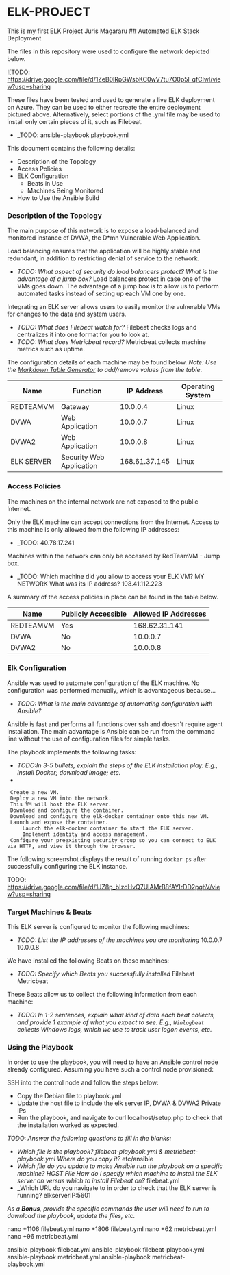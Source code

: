 # ELK-PROJECT
This is my first ELK Project
Juris Magararu                                                    ## Automated ELK Stack Deployment

The files in this repository were used to configure the network depicted below.

![TODO: https://drive.google.com/file/d/1ZeB0lRpGWsbKC0wV7tu7O0p5l_qfCIwl/view?usp=sharing

These files have been tested and used to generate a live ELK deployment on Azure. They can be used to either recreate the entire deployment pictured above. 
Alternatively, select portions of the .yml file may be used to install only certain pieces of it, such as Filebeat.

  - _TODO: ansible-playbook playbook.yml

This document contains the following details:
- Description of the Topology
- Access Policies
- ELK Configuration
  - Beats in Use
  - Machines Being Monitored
- How to Use the Ansible Build


### Description of the Topology

The main purpose of this network is to expose a load-balanced and monitored instance of DVWA, the D*mn Vulnerable Web Application.

Load balancing ensures that the application will be highly stable and redundant, in addition to restricting denial of service to the network.
- _TODO: What aspect of security do load balancers protect? What is the advantage of a jump box?_
Load balancers protect in case one of the VMs goes down. The advantage of a jump box is to allow us to perform automated tasks instead of setting up each VM one by one.

Integrating an ELK server allows users to easily monitor the vulnerable VMs for changes to the data and system users.
- _TODO: What does Filebeat watch for?_
Filebeat checks logs and centralizes it into one format for you to look at. 
- _TODO: What does Metricbeat record?_
Metricbeat collects machine metrics such as uptime.

The configuration details of each machine may be found below.
_Note: Use the [Markdown Table Generator](http://www.tablesgenerator.com/markdown_tables) to add/remove values from the table_.

| Name      | Function                | IP Address   | Operating System |
|---------- |-------------------------|--------------|------------------|
| REDTEAMVM | Gateway                 | 10.0.0.4     | Linux            |
| DVWA      | Web Application         | 10.0.0.7     | Linux            |
| DVWA2     | Web Application         | 10.0.0.8     | Linux            |
| ELK SERVER| Security Web Application| 168.61.37.145| Linux            |

### Access Policies

The machines on the internal network are not exposed to the public Internet. 

Only the ELK machine can accept connections from the Internet. Access to this machine is only allowed from the following IP addresses:
- _TODO: 40.78.17.241

Machines within the network can only be accessed by RedTeamVM - Jump box.
- _TODO: Which machine did you allow to access your ELK VM?     MY NETWORK
         What was its IP address?                               108.41.112.223

A summary of the access policies in place can be found in the table below.

| Name     | Publicly Accessible | Allowed IP Addresses |
|----------|---------------------|----------------------|
| REDTEAMVM| Yes                 | 168.62.31.141        |
| DVWA     | No                  | 10.0.0.7             |
| DVWA2    | No                  | 10.0.0.8             |

### Elk Configuration

Ansible was used to automate configuration of the ELK machine. No configuration was performed manually, which is advantageous because...
- _TODO: What is the main advantage of automating configuration with Ansible?_ 

Ansible is fast and performs all functions over ssh  and doesn't require agent installation. 
The main advantage is Ansible can be run from the command line without the use of configuration files for simple tasks.

The playbook implements the following tasks:
- _TODO:In 3-5 bullets, explain the steps of the ELK installation play. E.g., install Docker; download image; etc._
- 	  

	 Create a new VM. 
	 Deploy a new VM into the network. 
	 This VM will host the ELK server.
	 Download and configure the container. 
	 Download and configure the elk-docker container onto this new VM.
	 Launch and expose the container. 
         Launch the elk-docker container to start the ELK server.
         Implement identity and access management. 
	 Configure your preexisting security group so you can connect to ELK via HTTP, and view it through the browser.


The following screenshot displays the result of running `docker ps` after successfully configuring the ELK instance.

TODO: https://drive.google.com/file/d/1JZ8p_bIzdHvQ7UIAMrB8fAYIrDD2pqhV/view?usp=sharing



### Target Machines & Beats
This ELK server is configured to monitor the following machines:
- _TODO: List the IP addresses of the machines you are monitoring_
         10.0.0.7
         10.0.0.8

We have installed the following Beats on these machines:
- _TODO: Specify which Beats you successfully installed_
	 Filebeat
         Metricbeat

These Beats allow us to collect the following information from each machine:
- _TODO: In 1-2 sentences, explain what kind of data each beat collects, and provide 1 example of what you expect to see. E.g., `Winlogbeat` collects Windows logs, which we use to track user logon events, etc._

### Using the Playbook
In order to use the playbook, you will need to have an Ansible control node already configured. Assuming you have such a control node provisioned: 

SSH into the control node and follow the steps below:
- Copy the Debian file to playbook.yml
- Update the host file to include the elk server IP, DVWA & DVWA2 Private IPs
- Run the playbook, and navigate to curl localhost/setup.php to check that the installation worked as expected.

_TODO: Answer the following questions to fill in the blanks:_
- _Which file is the playbook? filebeat-playbook.yml & metricbeat-playbook.yml 
Where do you copy it?_ etc/ansible
- _Which file do you update to make Ansible run the playbook on a specific machine? HOST File 
How do I specify which machine to install the ELK server on versus which to install Filebeat on?_ filebeat.yml
- _Which URL do you navigate to in order to check that the ELK server is running? elkserverIP:5601

_As a **Bonus**, provide the specific commands the user will need to run to download the playbook, update the files, etc._

nano +1106 filebeat.yml
nano +1806 filebeat.yml
nano +62 metricbeat.yml
nano +96 metricbeat.yml

ansible-playbook filebeat.yml
ansible-playbook filebeat-playbook.yml
ansible-playbook metricbeat.yml
ansible-playbook metricbeat-playbook.yml
